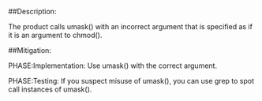 ##Description:

The product calls umask() with an incorrect argument that is specified as if it is an argument to chmod().



##Mitigation:


PHASE:Implementation:
Use umask() with the correct argument.

PHASE:Testing:
If you suspect misuse of umask(), you can use grep to spot call instances of umask().

